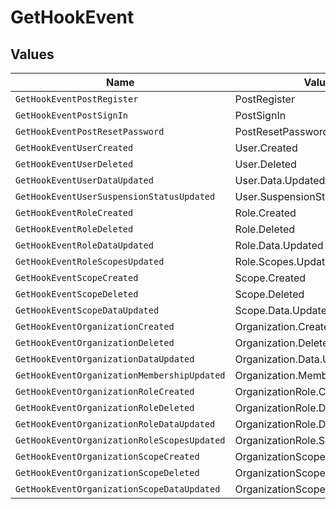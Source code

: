# GetHookEvent


## Values

| Name                                        | Value                                       |
| ------------------------------------------- | ------------------------------------------- |
| `GetHookEventPostRegister`                  | PostRegister                                |
| `GetHookEventPostSignIn`                    | PostSignIn                                  |
| `GetHookEventPostResetPassword`             | PostResetPassword                           |
| `GetHookEventUserCreated`                   | User.Created                                |
| `GetHookEventUserDeleted`                   | User.Deleted                                |
| `GetHookEventUserDataUpdated`               | User.Data.Updated                           |
| `GetHookEventUserSuspensionStatusUpdated`   | User.SuspensionStatus.Updated               |
| `GetHookEventRoleCreated`                   | Role.Created                                |
| `GetHookEventRoleDeleted`                   | Role.Deleted                                |
| `GetHookEventRoleDataUpdated`               | Role.Data.Updated                           |
| `GetHookEventRoleScopesUpdated`             | Role.Scopes.Updated                         |
| `GetHookEventScopeCreated`                  | Scope.Created                               |
| `GetHookEventScopeDeleted`                  | Scope.Deleted                               |
| `GetHookEventScopeDataUpdated`              | Scope.Data.Updated                          |
| `GetHookEventOrganizationCreated`           | Organization.Created                        |
| `GetHookEventOrganizationDeleted`           | Organization.Deleted                        |
| `GetHookEventOrganizationDataUpdated`       | Organization.Data.Updated                   |
| `GetHookEventOrganizationMembershipUpdated` | Organization.Membership.Updated             |
| `GetHookEventOrganizationRoleCreated`       | OrganizationRole.Created                    |
| `GetHookEventOrganizationRoleDeleted`       | OrganizationRole.Deleted                    |
| `GetHookEventOrganizationRoleDataUpdated`   | OrganizationRole.Data.Updated               |
| `GetHookEventOrganizationRoleScopesUpdated` | OrganizationRole.Scopes.Updated             |
| `GetHookEventOrganizationScopeCreated`      | OrganizationScope.Created                   |
| `GetHookEventOrganizationScopeDeleted`      | OrganizationScope.Deleted                   |
| `GetHookEventOrganizationScopeDataUpdated`  | OrganizationScope.Data.Updated              |